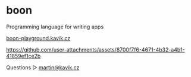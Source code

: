 # boon
Programming language for writing apps

[boon-playground.kavik.cz](https://boon-playground.kavik.cz)

https://github.com/user-attachments/assets/8700f7f6-4671-4b32-a4b1-41859ef1ce2b

Questions ▷ martin@kavik.cz
